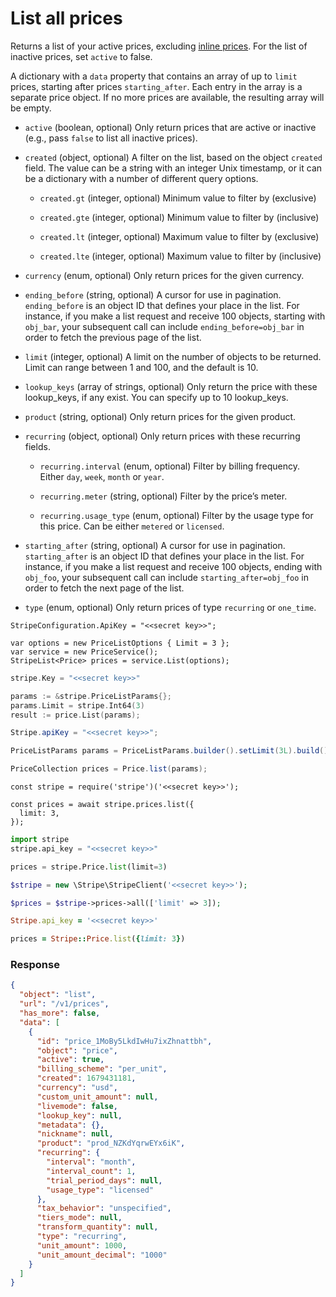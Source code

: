 # List all prices

Returns a list of your active prices, excluding [inline prices](https://docs.stripe.com/docs/products-prices/pricing-models.md#inline-pricing). For the list of inactive prices, set `active` to false.

A dictionary with a `data` property that contains an array of up to `limit` prices, starting after prices `starting_after`. Each entry in the array is a separate price object. If no more prices are available, the resulting array will be empty.

- `active` (boolean, optional)
  Only return prices that are active or inactive (e.g., pass `false` to list all inactive prices).

- `created` (object, optional)
  A filter on the list, based on the object `created` field. The value can be a string with an integer Unix timestamp, or it can be a dictionary with a number of different query options.

  - `created.gt` (integer, optional)
    Minimum value to filter by (exclusive)

  - `created.gte` (integer, optional)
    Minimum value to filter by (inclusive)

  - `created.lt` (integer, optional)
    Maximum value to filter by (exclusive)

  - `created.lte` (integer, optional)
    Maximum value to filter by (inclusive)

- `currency` (enum, optional)
  Only return prices for the given currency.

- `ending_before` (string, optional)
  A cursor for use in pagination. `ending_before` is an object ID that defines your place in the list. For instance, if you make a list request and receive 100 objects, starting with `obj_bar`, your subsequent call can include `ending_before=obj_bar` in order to fetch the previous page of the list.

- `limit` (integer, optional)
  A limit on the number of objects to be returned. Limit can range between 1 and 100, and the default is 10.

- `lookup_keys` (array of strings, optional)
  Only return the price with these lookup_keys, if any exist. You can specify up to 10 lookup_keys.

- `product` (string, optional)
  Only return prices for the given product.

- `recurring` (object, optional)
  Only return prices with these recurring fields.

  - `recurring.interval` (enum, optional)
    Filter by billing frequency. Either `day`, `week`, `month` or `year`.

  - `recurring.meter` (string, optional)
    Filter by the price’s meter.

  - `recurring.usage_type` (enum, optional)
    Filter by the usage type for this price. Can be either `metered` or `licensed`.

- `starting_after` (string, optional)
  A cursor for use in pagination. `starting_after` is an object ID that defines your place in the list. For instance, if you make a list request and receive 100 objects, ending with `obj_foo`, your subsequent call can include `starting_after=obj_foo` in order to fetch the next page of the list.

- `type` (enum, optional)
  Only return prices of type `recurring` or `one_time`.

```dotnet
StripeConfiguration.ApiKey = "<<secret key>>";

var options = new PriceListOptions { Limit = 3 };
var service = new PriceService();
StripeList<Price> prices = service.List(options);
```

```go
stripe.Key = "<<secret key>>"

params := &stripe.PriceListParams{};
params.Limit = stripe.Int64(3)
result := price.List(params);
```

```java
Stripe.apiKey = "<<secret key>>";

PriceListParams params = PriceListParams.builder().setLimit(3L).build();

PriceCollection prices = Price.list(params);
```

```node
const stripe = require('stripe')('<<secret key>>');

const prices = await stripe.prices.list({
  limit: 3,
});
```

```python
import stripe
stripe.api_key = "<<secret key>>"

prices = stripe.Price.list(limit=3)
```

```php
$stripe = new \Stripe\StripeClient('<<secret key>>');

$prices = $stripe->prices->all(['limit' => 3]);
```

```ruby
Stripe.api_key = '<<secret key>>'

prices = Stripe::Price.list({limit: 3})
```

### Response

```json
{
  "object": "list",
  "url": "/v1/prices",
  "has_more": false,
  "data": [
    {
      "id": "price_1MoBy5LkdIwHu7ixZhnattbh",
      "object": "price",
      "active": true,
      "billing_scheme": "per_unit",
      "created": 1679431181,
      "currency": "usd",
      "custom_unit_amount": null,
      "livemode": false,
      "lookup_key": null,
      "metadata": {},
      "nickname": null,
      "product": "prod_NZKdYqrwEYx6iK",
      "recurring": {
        "interval": "month",
        "interval_count": 1,
        "trial_period_days": null,
        "usage_type": "licensed"
      },
      "tax_behavior": "unspecified",
      "tiers_mode": null,
      "transform_quantity": null,
      "type": "recurring",
      "unit_amount": 1000,
      "unit_amount_decimal": "1000"
    }
  ]
}
```